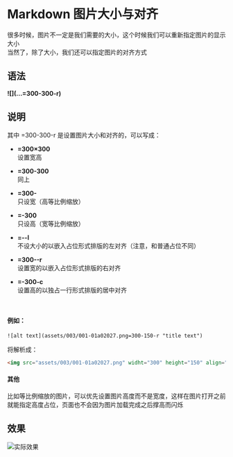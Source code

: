 # Markdown 图片大小与对齐

很多时候，图片不一定是我们需要的大小，这个时候我们可以重新指定图片的显示大小  
当然了，除了大小，我们还可以指定图片的对齐方式

## 语法

**&#33;&#91;](...=300-300-r)**

## 说明
其中 =300-300-r 是设置图片大小和对齐的，可以写成：

- **=300×300**  
  设置宽高

- **=300-300**  
  同上

- **=300-**  
  只设宽（高等比例缩放）

- **=-300**  
  只设高（宽等比例缩放）

- **=--l**  
  不设大小的以嵌入占位形式排版的左对齐（注意，和普通占位不同）

- **=300--r**  
  设置宽的以嵌入占位形式排版的右对齐

- **=-300-c**  
  设置高的以独占一行形式排版的居中对齐

<br>

#### 例如：  
`![alt text](assets/003/001-01a02027.png=300-150-r "title text")`  

将解析成：  
```html
<img src="assets/003/001-01a02027.png" widht="300" height="150" align="right" alt="alt text" titile="title text">
```

#### 其他
比如等比例缩放的图片，可以优先设置图片高度而不是宽度，这样在图片打开之前就能指定高度占位，页面也不会因为图片加载完成之后撑高而闪烁

## 效果
![实际效果](assets/020/20170804-c2bd14c6.png=600-)  
